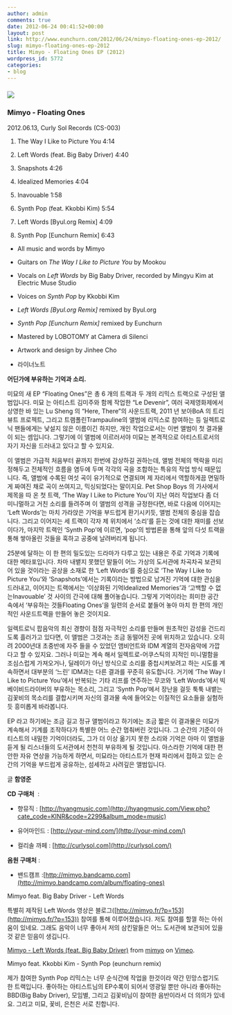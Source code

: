 ```yaml
---
author: admin
comments: true
date: 2012-06-24 00:41:52+00:00
layout: post
link: http://www.eunchurn.com/2012/06/24/mimyo-floating-ones-ep-2012/
slug: mimyo-floating-ones-ep-2012
title: Mimyo - Floating Ones EP (2012)
wordpress_id: 5772
categories:
- blog
---
```


### [![](http://www.eunchurn.com/wp-content/uploads/2012/06/cover500.jpg)](http://www.eunchurn.com/wp-content/uploads/2012/06/cover500.jpg)




### Mimyo - Floating Ones


2012.06.13, Curly Sol Records (CS-003)
	
  1. The Way I Like to Picture You 4:14
	
  2. Left Words (feat. Big Baby Driver) 4:40
	
  3. Snapshots 4:26
	
  4. Idealized Memories 4:04
	
  5. Inavouable 1:58
	
  6. Synth Pop (feat. Kkobbi Kim) 5:54
	
  7. Left Words [Byul.org Remix] 4:09
	
  8. Synth Pop [Eunchurn Remix] 6:43

  * All music and words by Mimyo
  * Guitars on _The Way I Like to Picture You_ by Mookou
  * Vocals on _Left Words_ by Big Baby Driver, recorded by Mingyu Kim at Electric Muse Studio
  * Voices on _Synth Pop_ by Kkobbi Kim
  * _Left Words [Byul.org Remix]_ remixed by Byul.org
  * _Synth Pop [Eunchurn Remix]_ remixed by Eunchurn
  * Mastered by LOBOTOMY at Càmera di Silenci
  * Artwork and design by Jinhee Cho


* 라이너노트

**어딘가에 부유하는 기억과 소리.**
<p class="message">

미묘의 새 EP “Floating Ones”은 총 6 개의 트랙과 두 개의 리믹스 트랙으로 구성된 앨범입니다. 미묘 는 아티스트 김미주와 함께 작업한 “Le Devenir”, 여러 국제영화제에서 상영한 바 있는 Lu Sheng 의 “Here, There”의 사운드트랙, 2011 년 보아BoA 의 트리뷰트 프로젝트, 그리고 트램폴린Trampauline의 앨범에 리믹스로 참여하는 등 일렉트로닉 팬들에게는 낯설지 않은 이름이긴 하지만, 개인 작업으로서는 이번 앨범이 첫 결과물이 되는 셈입니다. 그렇기에 이 앨범에 이르러서야 미묘는 본격적으로 아티스트로서의 자기 자신을 드러내고 있다고 할 수 있지요.

이 앨범은 가급적 처음부터 끝까지 한번에 감상하길 권하는데, 앨범 전체의 맥락을 미리 정해두고 전체적인 흐름을 염두에 두며 각각의 곡을 조합하는 특유의 작업 방식 때문입니다. 즉, 앨범에 수록된 여섯 곡이 유기적으로 연결되며 제 자리에서 역할하게끔 면밀하게 짜여진 채로 곡이 쓰여지고, 믹싱되었다는 말이지요. Pet Shop Boys 의 가사에서 제목을 따 온 첫 트랙, ‘The Way I Like to Picture You’이 지난 여러 작업보다 좀 더 미니멀하고 거친 소리를 들려주며 이 앨범의 성격을 규정한다면, 바로 다음에 이어지는 ‘Left Words’는 마치 가라앉은 기억을 부드럽게 환기시키듯, 앨범 전체의 중심을 잡습니다. 그리고 이어지는 세 트랙이 각자 제 위치에서 ‘소리’를 듣는 것에 대한 재미를 선보이다가, 마지막 트랙인 ‘Synth Pop’에 이르면, ‘pop’의 방법론을 통해 앞의 다섯 트랙을 통해 쌓아올린 것들을 훅하고 공중에 날려버리게 됩니다.

25분에 달하는 이 한 편의 밀도있는 드라마가 다루고 있는 내용은 주로 기억과 기록에 대한 메타포입니다. 차마 내뱉지 못했던 말들이 어느 가상의 도서관에 차곡차곡 보관되어 있을 것이라는 공상을 소재로 한 ‘Left Words’를 중심으로 ‘The Way I Like to Picture You’와 ‘Snapshots’에서는 기록이라는 방법으로 남겨진 기억에 대한 관심을 드러내고, 이어지는 트랙에서는 ‘이상화된 기억Idealized Memories’과 ‘고백할 수 없는Inavouable’ 것 사이의 간극에 대해 풀어놓습니다. 그렇게 기억이라는 희미한 공간 속에서 ‘부유하는 것들Floating Ones’을 일련의 순서로 붙들어 놓아 마치 한 편의 개인적인 사운드트랙을 만들어 놓은 것이지요.

일렉트로닉 팝음악의 최신 경향이 점점 자극적인 소리를 만들며 원초적인 감성을 건드리도록 흘러가고 있다면, 이 앨범은 그것과는 조금 동떨어진 곳에 위치하고 있습니다. 오히려 2000년대 초중반에 자주 들을 수 있었던 앰비언트와 IDM 계열의 전자음악에 가깝다고 할 수 있지요. 그러나 미묘는 계속 해서 일렉트로-어쿠스틱의 지적인 미니멀함을 조심스럽게 가져오거나, 딜레이가 아닌 방식으로 소리를 중첩시켜보려고 하는 시도를 계속하면서 대부분의 ‘느린’ IDM과는 다른 결과를 꾸준히 유도합니다. 거기에 ‘The Way I Like to Picture You’에서 반복되는 기타 리프를 연주하는 무코와 ‘Left Words’에서 빅베이비드라이버의 부유하는 목소리, 그리고 ‘Synth Pop’에서 장난을 걸듯 툭툭 내뱉는 김꽃비의 목소리를 결합시키며 자신의 결과물 속에 들어오는 이질적인 요소들을 실험하듯 흥미롭게 바라봅니다.

EP 라고 하기에는 조금 길고 정규 앨범이라고 하기에는 조금 짧은 이 결과물은 미묘가 계속해서 기계를 조작하다가 특별한 어느 순간 멈춰버린 것입니다. 그 순간의 기준이 아티스트의 내밀한 기억이더라도, 그가 더 이상 옮기지 못한 소리와 기억은 아마 이 앨범을 듣게 될 리스너들의 도서관에서 천천히 부유하게 될 것입니다. 아스라한 기억에 대한 편안한 자유 연상을 가능하게 하면서, 미묘라는 아티스트가 현재 파리에서 접하고 있는 순간의 기억을 부드럽게 공유하는, 섬세하고 사려깊은 앨범입니다.

글 **함영준**
</p>



**CD 구매처**  :



	
  * 향뮤직 : [http://hyangmusic.com](http://hyangmusic.com/View.php?cate_code=KINR&code=2299&album_mode=music)

	
  * 유어마인드 : [http://your-mind.com/](http://your-mind.com/)

	
  * 컬리솔 까페 : [http://curlysol.com](http://curlysol.com/)


**음원 구매처** :



	
  * 밴드캠프 :[http://mimyo.bandcamp.com](http://mimyo.bandcamp.com/album/floating-ones)


Mimyo feat. Big Baby Driver - Left Words




특별히 제작된 Left Words 영상은 블로그([http://mimyo.fr/?p=153](http://mimyo.fr/?p=153)) 참여를 통해 이루어졌습니다. 저도 참여를 할껄 하는 아쉬움이 있네요. 그래도 음악이 너무 좋아서 저의 삼킨말들은 어느 도서관에 보관되어 있을것 같은 믿음이 생깁니다.

[Mimyo - Left Words (feat. Big Baby Driver)](http://vimeo.com/43223298) from [mimyo](http://vimeo.com/mimyo) on [Vimeo](http://vimeo.com).

Mimyo feat. Kkobbi Kim - Synth Pop (eunchurn remix)

제가 참여한 Synth Pop 리믹스는 너무 순식간에 작업을 한것이라 약간 민망스럽기도 한 트랙입니다. 좋아하는 아티스트님의 EP수록이 되어서 영광일 뿐만 아니라 좋아하는 BBD(Big Baby Driver), 모임별, 그리고 김꽃비님이 참여한 음반이라서 더 의의가 있네요. 그리고 미묘, 꽃비, 은천은 서로 친합니다.